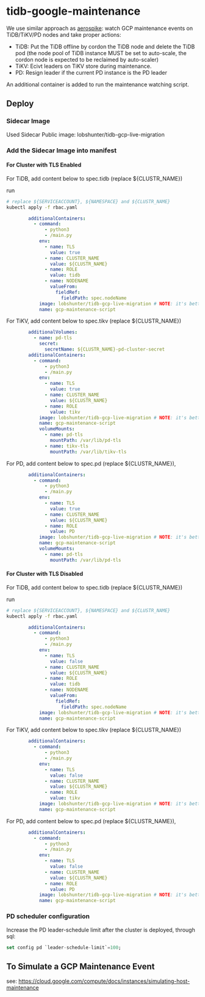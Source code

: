 # tidb-google-maintenance

We use similar approach as [aerospike](https://github.com/aerospike/aerospike-google-maintenance/blob/master/README.md): watch GCP maintenance events on TiDB/TiKV/PD nodes and take proper actions:

- TiDB: Put the TiDB offline by cordon the TiDB node and delete the TiDB pod
  (the node pool of TiDB instance MUST be set to auto-scale, the cordon node is expected to be reclaimed by auto-scaler)
- TiKV: Ecivt leaders on TiKV store during maintenance.
- PD: Resign leader if the current PD instance is the PD leader

 An additional container is added to run the maintenance watching script.

## Deploy

### Sidecar Image

Used Sidecar Public image: lobshunter/tidb-gcp-live-migration

### Add the Sidecar Image into manifest

#### For Cluster with TLS Enabled

For TiDB, add content below to spec.tidb (replace ${CLUSTR_NAME})

run

```sh
# replace ${SERVICEACCOUNT}, ${NAMESPACE} and ${CLUSTR_NAME}
kubectl apply -f rbac.yaml
```

```yaml
        additionalContainers:
          - command:
              - python3
              - /main.py
            env:
              - name: TLS
                value: true
              - name: CLUSTER_NAME
                value: ${CLUSTR_NAME}
              - name: ROLE
                value: tidb
              - name: NODENAME
                valueFrom:
                  fieldRef:
                    fieldPath: spec.nodeName
            image: lobshunter/tidb-gcp-live-migration # NOTE: it's better to use GCR, because pulling from dockerhub can be slow
            name: gcp-maintenance-script
```

For TiKV, add content below to spec.tikv (replace ${CLUSTR_NAME})

```yaml
        additionalVolumes:
          - name: pd-tls
            secret:
              secretName: ${CLUSTR_NAME}-pd-cluster-secret
        additionalContainers:
          - command:
              - python3
              - /main.py
            env:
              - name: TLS
                value: true
              - name: CLUSTER_NAME
                value: ${CLUSTR_NAME}
              - name: ROLE
                value: tikv
            image: lobshunter/tidb-gcp-live-migration # NOTE: it's better to use GCR, because pulling from dockerhub can be slow
            name: gcp-maintenance-script
            volumeMounts:
              - name: pd-tls
                mountPath: /var/lib/pd-tls
              - name: tikv-tls
                mountPath: /var/lib/tikv-tls
```

For PD, add content below to spec.pd (replace ${CLUSTR_NAME}),

```yaml
        additionalContainers:
          - command:
              - python3
              - /main.py
            env:
              - name: TLS
                value: true
              - name: CLUSTER_NAME
                value: ${CLUSTR_NAME}
              - name: ROLE
                value: PD
            image: lobshunter/tidb-gcp-live-migration # NOTE: it's better to use GCR, because pulling from dockerhub can be slow
            name: gcp-maintenance-script
            volumeMounts:
              - name: pd-tls
                mountPath: /var/lib/pd-tls
```

#### For Cluster with TLS Disabled

For TiDB, add content below to spec.tidb (replace ${CLUSTR_NAME})

run

```sh
# replace ${SERVICEACCOUNT}, ${NAMESPACE} and ${CLUSTR_NAME}
kubectl apply -f rbac.yaml
```

```yaml
        additionalContainers:
          - command:
              - python3
              - /main.py
            env:
              - name: TLS
                value: false
              - name: CLUSTER_NAME
                value: ${CLUSTR_NAME}
              - name: ROLE
                value: tidb
              - name: NODENAME
                valueFrom:
                  fieldRef:
                    fieldPath: spec.nodeName
            image: lobshunter/tidb-gcp-live-migration # NOTE: it's better to use GCR, because pulling from dockerhub can be slow
            name: gcp-maintenance-script
```

For TiKV, add content below to spec.tikv (replace ${CLUSTR_NAME})

```yaml
        additionalContainers:
          - command:
              - python3
              - /main.py
            env:
              - name: TLS
                value: false
              - name: CLUSTER_NAME
                value: ${CLUSTR_NAME}
              - name: ROLE
                value: tikv
            image: lobshunter/tidb-gcp-live-migration # NOTE: it's better to use GCR, because pulling from dockerhub can be slow
            name: gcp-maintenance-script
```

For PD, add content below to spec.pd (replace ${CLUSTR_NAME}),

```yaml
        additionalContainers:
          - command:
              - python3
              - /main.py
            env:
              - name: TLS
                value: false
              - name: CLUSTER_NAME
                value: ${CLUSTR_NAME}
              - name: ROLE
                value: PD
            image: lobshunter/tidb-gcp-live-migration # NOTE: it's better to use GCR, because pulling from dockerhub can be slow
            name: gcp-maintenance-script
```

### PD scheduler configuration

Increase the PD leader-schedule limit after the cluster is deployed, through sql:

```SQL
set config pd `leader-schedule-limit`=100;
```

## To Simulate a GCP Maintenance Event

see: <https://cloud.google.com/compute/docs/instances/simulating-host-maintenance>

